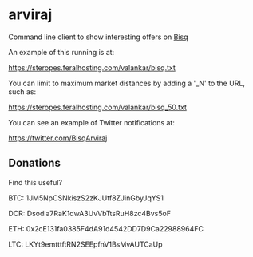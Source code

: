 # arviraj
Command line client to show interesting offers on [Bisq](https://bisq.network/)

An example of this running is at:

https://steropes.feralhosting.com/valankar/bisq.txt

You can limit to maximum market distances by adding a '_N' to the URL, such as:

https://steropes.feralhosting.com/valankar/bisq_50.txt

You can see an example of Twitter notifications at:

https://twitter.com/BisqArviraj

## Donations

Find this useful?

BTC: 1JM5NpCSNkiszS2zKJUtf8ZJinGbyJqYS1

DCR: Dsodia7RaK1dwA3UvVbTtsRuH8zc4Bvs5oF

ETH: 0x2cE131fa0385F4dA91d4542DD7D9Ca22988964FC

LTC: LKYt9emtttftRN2SEEpfnV1BsMvAUTCaUp
